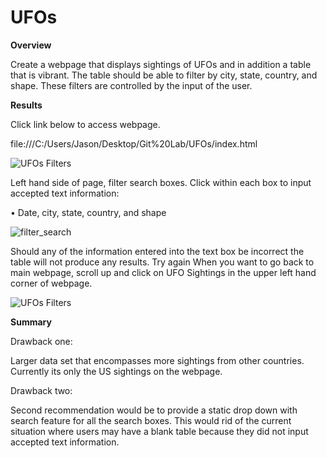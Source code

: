 # UFOs


**Overview**

Create a webpage that displays sightings of UFOs and in addition a table that is vibrant. The table should be able to filter by city, state, country, and shape. These filters are controlled by the input of the user. 

**Results**
 
Click link below to access webpage. 

file:///C:/Users/Jason/Desktop/Git%20Lab/UFOs/index.html

![UFOs Filters](https://user-images.githubusercontent.com/111043588/207828420-a84cc5a1-b11c-42bb-b370-752d393f9ced.PNG)


Left hand side of page, filter search boxes. Click within each box to input accepted text information:

•	Date, city, state, country, and shape

![filter_search](https://user-images.githubusercontent.com/111043588/207828415-377bfffc-7e0c-49d4-9a68-2ca9f91fb0f6.PNG)

Should any of the information entered into the text box be incorrect the table will not produce any results. Try again 
When you want to go back to main webpage, scroll up and click on UFO Sightings in the upper left hand corner of webpage. 

![UFOs Filters](https://user-images.githubusercontent.com/111043588/207828420-a84cc5a1-b11c-42bb-b370-752d393f9ced.PNG)

**Summary**

Drawback one:

Larger data set that encompasses more sightings from other countries. Currently its only the US sightings on the webpage. 

Drawback two:

Second recommendation would be to provide a static drop down with search feature for all the search boxes. This would rid of the current situation where users may have a blank table because they did not input accepted text information. 
